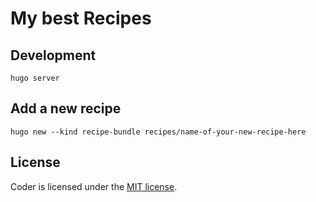 # My best Recipes

## Development

```
hugo server
```

## Add a new recipe

```
hugo new --kind recipe-bundle recipes/name-of-your-new-recipe-here
```


## License

Coder is licensed under the [MIT license](https://github.com/seanlane/gochowdown/blob/master/LICENSE.md).


